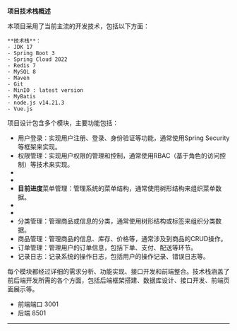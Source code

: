 **项目技术栈概述**

本项目采用了当前主流的开发技术，包括以下方面：

    **技术栈**：
    - JDK 17
    - Spring Boot 3
    - Spring Cloud 2022
    - Redis 7
    - MySQL 8
    - Maven
    - Git
    - MinIO : latest version
    - MyBatis
    - node.js v14.21.3
    - Vue.js

项目设计包含多个模块，主要功能包括：

- 用户登录：实现用户注册、登录、身份验证等功能，通常使用Spring Security等框架来实现。
- 权限管理：实现用户权限的管理和控制，通常使用RBAC（基于角色的访问控制）等技术来实现。
-
- 
- **目前进度**菜单管理：管理系统的菜单结构，通常使用树形结构来组织菜单数据。
-
-
- 分类管理：管理商品或信息的分类，通常使用树形结构或标签来组织分类数据。
- 商品管理：管理商品的信息、库存、价格等，通常涉及到商品的CRUD操作。
- 订单管理：管理用户的订单信息，包括下单、支付、配送等环节。
- 记录日志：记录系统的操作日志，包括用户的操作记录、错误日志等。

每个模块都经过详细的需求分析、功能实现、接口开发和前端整合。技术栈涵盖了前后端开发所需的各个方面，包括后端框架搭建、数据库设计、接口开发、前端页面展示等。

- 前端端口 3001
- 后端 8501




****
